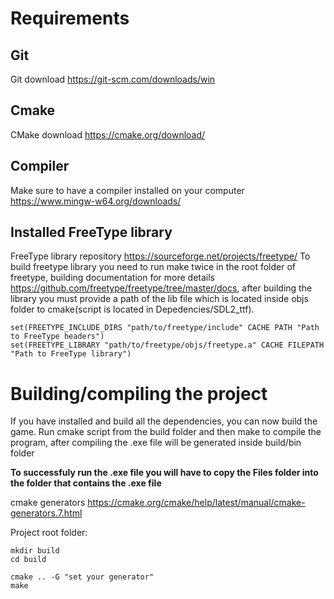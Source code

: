 # Requirements
## Git
Git download https://git-scm.com/downloads/win

## Cmake
CMake download https://cmake.org/download/

## Compiler
Make sure to have a compiler installed on your computer https://www.mingw-w64.org/downloads/

## Installed FreeType library
FreeType library repository https://sourceforge.net/projects/freetype/
To build freetype library you need to run make twice in the root folder of freetype, building documentation for more details https://github.com/freetype/freetype/tree/master/docs, 
after building the library you must provide a path of the lib file which is located inside objs folder to cmake(script is located in Depedencies/SDL2_ttf). 

```
set(FREETYPE_INCLUDE_DIRS "path/to/freetype/include" CACHE PATH "Path to FreeType headers")
set(FREETYPE_LIBRARY "path/to/freetype/objs/freetype.a" CACHE FILEPATH "Path to FreeType library")
```

# Building/compiling the project
If you have installed and build all the dependencies, you can now build the game. Run cmake script from the build folder and then make to compile the program, after compiling the .exe file will be generated inside build/bin folder

**To successfuly run the .exe file you will have to copy the Files folder into the folder that contains the .exe file**


cmake generators https://cmake.org/cmake/help/latest/manual/cmake-generators.7.html

Project root folder:
```
mkdir build
cd build

cmake .. -G "set your generator"
make
```

